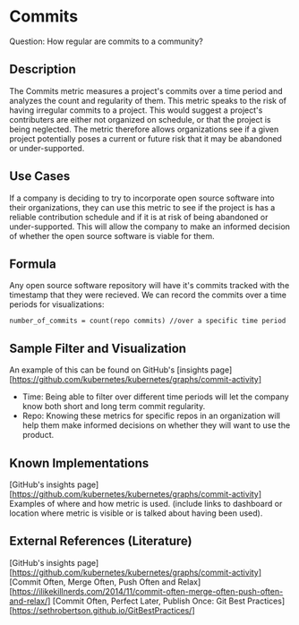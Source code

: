 # Commits

Question: How regular are commits to a community?

## Description
The Commits metric measures a project's commits over a time period and analyzes the count and regularity of them. This metric speaks
to the risk of having irregular commits to a project. This would suggest a project's contributers are either not organized on schedule, 
or that the project is being neglected. The metric therefore allows organizations see if a given project potentially poses a current or
future risk that it may be abandoned or under-supported.

## Use Cases
If a company is deciding to try to incorporate open source software into their organizations, they can use this metric to see if the
project is has a reliable contribution schedule and if it is at risk of being abandoned or under-supported. This will allow the company
to make an informed decision of whether the open source software is viable for them.

## Formula
Any open source software repository will have it's commits tracked with the timestamp that they were recieved. We can record the commits
over a time periods for visualizations:
```
number_of_commits = count(repo commits) //over a specific time period
```

## Sample Filter and Visualization
An example of this can be found on GitHub's [insights page][https://github.com/kubernetes/kubernetes/graphs/commit-activity]
- Time: Being able to filter over different time periods will let the company know both short and long term commit regularity.
- Repo: Knowing these metrics for specific repos in an organization will help them make informed decisions on whether they will
want to use the product.

## Known Implementations
[GitHub's insights page][https://github.com/kubernetes/kubernetes/graphs/commit-activity]
Examples of where and how metric is used. (include links to dashboard or location where metric is visible or is talked about having been used).

## External References (Literature)
[GitHub's insights page][https://github.com/kubernetes/kubernetes/graphs/commit-activity]
[Commit Often, Merge Often, Push Often and Relax][https://ilikekillnerds.com/2014/11/commit-often-merge-often-push-often-and-relax/]
[Commit Often, Perfect Later, Publish Once: Git Best Practices][https://sethrobertson.github.io/GitBestPractices/]

